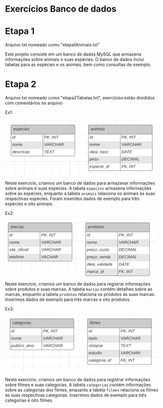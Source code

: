 # Exercícios Banco de dados

# Etapa 1

Arquivo txt nomeado como "etapa1Animais.txt"

Este projeto consiste em um banco de dados MySQL que armazena informações sobre animais e suas espécies. 
O banco de dados inclui tabelas para as espécies e os animais, bem como consultas de exemplo.

# Etapa 2 

Arquivo txt nomeado como "etapa2Tabelas.txt", exercícios estão divididos com comentários no arquivo

Ex1:

![DER Ex1](DEREX1.png)

Neste exercício, criamos um banco de dados para armazenar informações sobre animais e suas espécies. A tabela `especies` armazena informações sobre as espécies, enquanto a tabela `animais` relaciona os animais às suas respectivas espécies. Foram inseridos dados de exemplo para três espécies e oito animais.

Ex2: 

![DER Ex2](DEREX2.png)

Neste exercício, criamos um banco de dados para registrar informações sobre produtos e suas marcas. A tabela `marcas` contém detalhes sobre as marcas, enquanto a tabela `produtos` relaciona os produtos às suas marcas. Inserimos dados de exemplo para três marcas e oito produtos.

Ex3: 

![DER Ex3](DEREX3.JPG)

Neste exercício, criamos um banco de dados para registrar informações sobre filmes e suas categorias. A tabela `categorias` contém informações sobre as categorias dos filmes, enquanto a tabela `filmes` relaciona os filmes às suas respectivas categorias. Inserimos dados de exemplo para três categorias e oito filmes.



